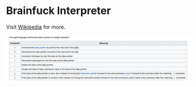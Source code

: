 # Brainfuck Interpreter
Visit [Wikipedia](https://en.wikipedia.org/wiki/Brainfuck) for more.

![img.png](img_brainfuck.png)